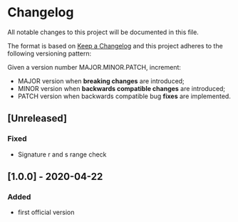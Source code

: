 # Changelog

All notable changes to this project will be documented in this file.

The format is based on [Keep a Changelog](https://keepachangelog.com/en/1.0.0/)
and this project adheres to the following versioning pattern:

Given a version number MAJOR.MINOR.PATCH, increment:

- MAJOR version when **breaking changes** are introduced;
- MINOR version when **backwards compatible changes** are introduced;
- PATCH version when backwards compatible bug **fixes** are implemented.


## [Unreleased]
### Fixed
- Signature r and s range check

## [1.0.0] - 2020-04-22
### Added
- first official version
